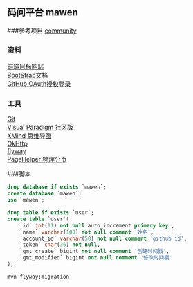 ## 码问平台 mawen

###参考项目
[community](https://github.com/codedrinker/community)

### 资料
[前端目标网站](https://elasticsearch.cn/)  
[BootStrap文档](https://v3.bootcss.com/)  
[GitHub OAuth授权登录](https://developer.github.com/apps/building-oauth-apps/creating-an-oauth-app/)
### 工具
[Git](https://git-scm.com/)  
[Visual Paradigm 社区版](https://www.visual-paradigm.com/cn/)  
[XMind 思维导图](https://www.xmind.cn/)    
[OkHttp](https://square.github.io/okhttp/)  
[flyway]()  
[PageHelper 物理分页](https://github.com/pagehelper/Mybatis-PageHelper) 

###脚本
```sql
drop database if exists `mawen`;
create database `mawen`;
use `mawen`;

drop table if exists `user`;
create table `user`(
    `id` int(11) not null auto_increment primary key ,
    `name` varchar(100) not null comment '姓名',
    `account_id` varchar(50) not null comment 'github id',
    `token` char(36) not null,
    `gmt_create` bigint not null comment '创建时间戳',
    `gmt_modified` bigint not null comment '修改时间戳'
);

```  

```bash
mvn flyway:migration
```
